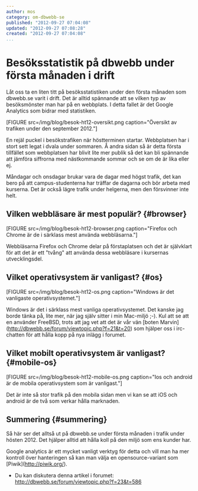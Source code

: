 ```yaml
---
author: mos
category: om-dbwebb-se
published: "2012-09-27 07:04:08"
updated: "2012-09-27 07:08:28"
created: "2012-09-27 07:04:08"
...
```

Besöksstatistik på dbwebb under första månaden i drift
==================================

Låt oss ta en liten titt på besöksstatistiken under den första månaden som dbwebb.se varit i drift. Det är alltid spännande att se vilken typ av besöksmönster man har på en webbplats. I detta fallet är det Google Analytics som bidrar med statistiken.

[FIGURE src=/img/blog/besok-ht12-oversikt.png caption="Översikt av trafiken under den september 2012."]

En rejäl puckel i besökstrafiken när höstterminen startar. Webbplatsen har i stort sett legat i dvala under sommaren. Å andra sidan så är detta första tillfället som webbplatsen har blivit lite mer publik så det kan bli spännande att jämföra siffrorna med nästkommande sommar och se om de är lika eller ej.

<!--more-->

Måndagar och onsdagar brukar vara de dagar med högst trafik, det kan bero på att campus-studenterna har träffar de dagarna och bör arbeta med kurserna. Det är också lägre trafik under helgerna, men den försvinner inte helt. 


Vilken webbläsare är mest populär? {#browser}
------------------------------------------------------------

[FIGURE src=/img/blog/besok-ht12-browser.png caption="Firefox och Chrome är de i särklass mest använda webbläsarna."]

Webbläsarna Firefox och Chrome delar på förstaplatsen och det är självklart för att det är ett "tvång" att använda dessa webbläsare i kursernas utvecklingsdel. 


Vilket operativsystem är vanligast? {#os}
------------------------------------------------------------

[FIGURE src=/img/blog/besok-ht12-os.png caption="Windows är det vanligaste operativsystemet."]

Windows är det i särklass mest vanliga operativsystemet. Det kanske jag borde tänka på, lite mer, när jag själv sitter i min Mac-miljö ;-). Kul att se att en använder FreeBSD, trots att jag vet att det är vår vän [boten Marvin](<a href='http://dbwebb.se/forum/viewtopic.php?f=21&t=20'>http://dbwebb.se/forum/viewtopic.php?f=21&t=20</a>) som hjälper oss i irc-chatten för att hålla kopp på nya inlägg i forumet.

Vilket mobilt operativsystem är vanligast? {#mobile-os}
------------------------------------------------------------

[FIGURE src=/img/blog/besok-ht12-mobile-os.png caption="Ios och android är de mobila operativsystem som är vanligast."]

Det är inte så stor trafik på den mobila sidan men vi kan se att iOS och android är de två som verkar hålla marknaden.


Summering {#summering}
------------------------------------------------------------

Så här ser det alltså ut på dbwebb.se under första månaden i trafik under hösten 2012. Det hjälper alltid att hålla koll på den miljö som ens kunder har.

Google analytics är ett mycket vanligt verktyg för detta och vill man ha mer kontroll över hanteringen så kan man välja en opensource-variant som [Piwik](<a href='http://piwik.org/'>http://piwik.org/</a>). 

* Du kan diskutera denna artikel i forumet:  
  <a href='http://dbwebb.se/forum/viewtopic.php?f=23&t=586'>http://dbwebb.se/forum/viewtopic.php?f=23&t=586</a>
  